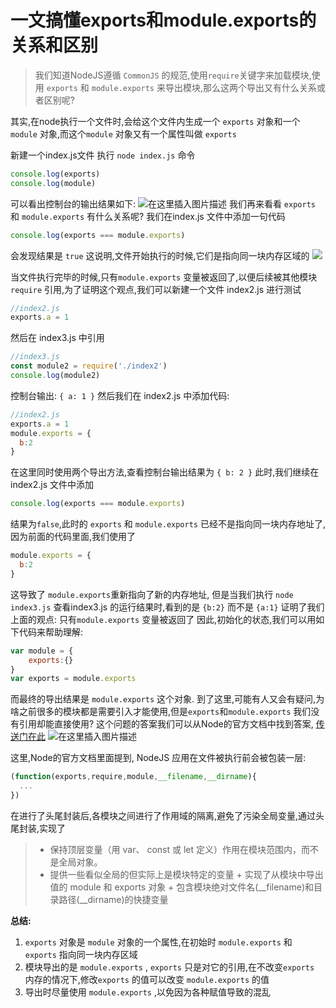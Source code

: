 # 一文搞懂exports和module.exports的关系和区别
> 我们知道NodeJS遵循 `CommonJS` 的规范,使用`require`关键字来加载模块,使用 ``exports`` 和 ``module.exports`` 来导出模块,那么这两个导出又有什么关系或者区别呢?

其实,在node执行一个文件时,会给这个文件内生成一个 ``exports`` 对象和一个 ``module``    对象,而这个``module`` 对象又有一个属性叫做 ``exports`` 

新建一个index.js文件 执行 ```node index.js```   命令
```javascript
console.log(exports)
console.log(module)
```
可以看出控制台的输出结果如下:
![在这里插入图片描述](https://img-blog.csdnimg.cn/20200302152831257.png?x-oss-process=image/watermark,type_ZmFuZ3poZW5naGVpdGk,shadow_10,text_aHR0cHM6Ly9ibG9nLmNzZG4ubmV0L21vZ3V6aGFsZQ==,size_16,color_FFFFFF,t_70)
我们再来看看 ``exports`` 和 ``module.exports`` 有什么关系呢?
我们在index.js 文件中添加一句代码
```javascript
console.log(exports === module.exports)
```
会发现结果是 ``true`` 这说明,文件开始执行的时候,它们是指向同一块内存区域的
![](https://user-gold-cdn.xitu.io/2020/3/3/1709df85ab1f6fd6?w=412&h=180&f=png&s=8444)

当文件执行完毕的时候,只有``module.exports`` 变量被返回了,以便后续被其他模块 ``require`` 引用,为了证明这个观点,我们可以新建一个文件 index2.js 进行测试
```javascript
//index2.js
exports.a = 1
```
然后在 index3.js 中引用
```javascript
//index3.js
const module2 = require('./index2')
console.log(module2)
```
控制台输出:  `{ a: 1 }`
然后我们在 index2.js 中添加代码:
```javascript
//index2.js
exports.a = 1
module.exports = {
  b:2
}
```
在这里同时使用两个导出方法,查看控制台输出结果为 ``{ b: 2 }`` 
此时,我们继续在 index2.js 文件中添加 
```javascript
console.log(exports === module.exports)
```
结果为``false``,此时的 ``exports`` 和 ``module.exports`` 已经不是指向同一块内存地址了,因为前面的代码里面,我们使用了
```javascript
module.exports = {
  b:2
}
```
这导致了 ``module.exports``重新指向了新的内存地址, 但是当我们执行 ``node index3.js`` 查看index3.js 的运行结果时,看到的是 ``{b:2}`` 而不是 ``{a:1}`` 证明了我们上面的观点: 只有``module.exports`` 变量被返回了
因此,初始化的状态,我们可以用如下代码来帮助理解:
```javascript
var module = {
    exports:{}
}
var exports = module.exports
```
而最终的导出结果是 ``module.exports`` 这个对象.
到了这里,可能有人又会有疑问,为啥之前很多的模块都是需要引入才能使用,但是``exports``和``module.exports`` 我们没有引用却能直接使用?
这个问题的答案我们可以从Node的官方文档中找到答案, [传送门在此](https://nodejs.org/dist/latest-v13.x/docs/api/modules.html)
![在这里插入图片描述](https://img-blog.csdnimg.cn/20200302162045507.png?x-oss-process=image/watermark,type_ZmFuZ3poZW5naGVpdGk,shadow_10,text_aHR0cHM6Ly9ibG9nLmNzZG4ubmV0L21vZ3V6aGFsZQ==,size_16,color_FFFFFF,t_70)

这里,Node的官方文档里面提到, NodeJS 应用在文件被执行前会被包装一层:
```javascript
(function(exports,require,module,__filename,__dirname){
  ...
})
```
在进行了头尾封装后,各模块之间进行了作用域的隔离,避免了污染全局变量,通过头尾封装,实现了
>* 保持顶层变量（用 var、 const 或 let 定义）作用在模块范围内，而不是全局对象。
>* 提供一些看似全局的但实际上是模块特定的变量
    + 实现了从模块中导出值的 module 和 exports 对象
    + 包含模块绝对文件名(__filename)和目录路径(__dirname)的快捷变量 


**总结:** 

 1. ``exports`` 对象是 ``module`` 对象的一个属性,在初始时 ``module.exports`` 和 ``exports`` 指向同一块内存区域
 2. 模块导出的是 ``module.exports`` , ``exports`` 只是对它的引用,在不改变``exports`` 内存的情况下,修改``exports`` 的值可以改变 ``module.exports`` 的值
 3. 导出时尽量使用 ``module.exports`` ,以免因为各种赋值导致的混乱
